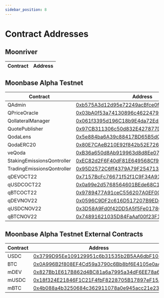 ```yaml
---
sidebar_position: 8
---
```


# Contract Addresses

## Moonriver
| Contract | Address |
| -------- | ------- |


## Moonbase Alpha Testnet
| Contract | Address |
|---|---|
| QAdmin | [0xb575A3d12d95e72249acBfce0f90Abe28515D9F9](https://moonbase.moonscan.io/address/0xb575A3d12d95e72249acBfce0f90Abe28515D9F9) |
| QPriceOracle | [0x03bA0f53a74130896c46224794B0ab759eA3C2B7](https://moonbase.moonscan.io/address/0x03bA0f53a74130896c46224794B0ab759eA3C2B7) |
| QollateralManager | [0x061f3395d196C18b9E4da72Ed58ab6949C92Ecc7](https://moonbase.moonscan.io/address/0x061f3395d196C18b9E4da72Ed58ab6949C92Ecc7) |
| QuotePublisher | [0x97CB311306c50d832E427877DA106544B5Bb53C1](https://moonbase.moonscan.io/address/0x97CB311306c50d832E427877DA106544B5Bb53C1) |
| QodaLens | [0x5e884ba6A39c88417BD65B5dCac17c9247561840](https://moonbase.moonscan.io/address/0x5e884ba6A39c88417BD65B5dCac17c9247561840) |
| QodaERC20 | [0x80E7CAeB210E92f842b52E7261eF4366Cda13bbd](https://moonbase.moonscan.io/address/0x80E7CAeB210E92f842b52E7261eF4366Cda13bbd) |
| veQoda | [0xB36a650d8Ab919963d8d8Ee075bC73EeEB92F262](https://moonbase.moonscan.io/address/0xB36a650d8Ab919963d8d8Ee075bC73EeEB92F262) |
| StakingEmissionsQontroller | [0xEC82d2F6F40dF81E649568Cf966BbC03b5D897b2](https://moonbase.moonscan.io/address/0xEC82d2F6F40dF81E649568Cf966BbC03b5D897b2) |
| TradingEmissionsQontroller | [0x95D2572C6ff4379A79F2547132652B6C92B88467](https://moonbase.moonscan.io/address/0x95D2572C6ff4379A79F2547132652B6C92B88467) |
| qDEVOCT22 | [0x7157BcFc76671f52f1C9F34A91178b961662bEc9](https://moonbase.moonscan.io/address/0x7157BcFc76671f52f1C9F34A91178b961662bEc9) |
| qUSDCOCT22 | [0x0a99e2d5768564601BEde68C12e2e7E838136B9A](https://moonbase.moonscan.io/address/0x0a99e2d5768564601BEde68C12e2e7E838136B9A) |
| qBTCOCT22 | [0x9789477A91ceC556207A0EF0058a8fd08a293133](https://moonbase.moonscan.io/address/0x9789477A91ceC556207A0EF0058a8fd08a293133) |
| qDEVNOV22 | [0x0596C9DF2c616D517207B9EDe59d2fC4066F5C94](https://moonbase.moonscan.io/address/0x0596C9DF2c616D517207B9EDe59d2fC4066F5C94) |
| qUSDCNOV22 | [0x3D58A9Fd0f42DD5A5f5Fe01786465110CDcB51c0](https://moonbase.moonscan.io/address/0x3D58A9Fd0f42DD5A5f5Fe01786465110CDcB51c0) |
| qBTCNOV22 | [0x74891621035D84FaAaf00f23F173208447F290B5](https://moonbase.moonscan.io/address/0x74891621035D84FaAaf00f23F173208447F290B5) |

## Moonbase Alpha Testnet External Contracts
| Contract | Address |
|---|---|
| USDC | [0x3799D95Ee109129951c6b31535b2B5AA6dbF108c](https://moonbase.moonscan.io/address/0x3799D95Ee109129951c6b31535b2B5AA6dbF108c) |
| BTC | [0x0A996B2f808EF4Cd59a3790c6Bb8bf6E4105e0aA](https://moonbase.moonscan.io/address/0x0A996B2f808EF4Cd59a3790c6Bb8bf6E4105e0aA) |
| mDEV | [0x827Bb1E617B862d4BC81a6a7995a34dF6EE78a63](https://moonbase.moonscan.io/address/0x827Bb1E617B862d4BC81a6a7995a34dF6EE78a63) |
| mUSDC | [0x18f324E21846F1C21F4fbF8228705B17897eF15A](https://moonbase.moonscan.io/address/0x18f324E21846F1C21F4fbF8228705B17897eF15A) |
| mBTC | [0x4b088a4b3250684c362911078a0e945acc21e236](https://moonbase.moonscan.io/address/0x4b088a4b3250684c362911078a0e945acc21e236) |
